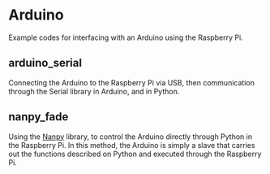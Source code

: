 # Arduino
Example codes for interfacing with an Arduino using the Raspberry Pi.

## arduino_serial
Connecting the Arduino to the Raspberry Pi via USB, then communication through the Serial library in Arduino, and in Python.

## nanpy_fade
Using the [Nanpy](https://github.com/nanpy/nanpy) library, to control the Arduino directly through Python in the Raspberry Pi. In this method, the Arduino is simply a slave that carries out the functions described on Python and executed through the Raspberry Pi.
